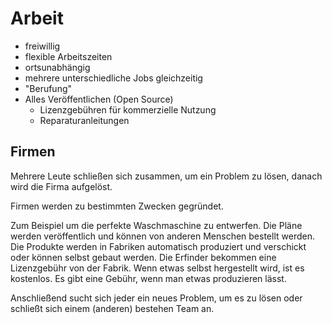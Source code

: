 # Arbeit

- freiwillig
- flexible Arbeitszeiten
- ortsunabhängig
- mehrere unterschiedliche Jobs gleichzeitig
- "Berufung"
- Alles Veröffentlichen (Open Source)
    + Lizenzgebühren für kommerzielle Nutzung
    + Reparaturanleitungen

## Firmen

Mehrere Leute schließen sich zusammen, um ein Problem zu lösen, danach wird die Firma aufgelöst. 

Firmen werden zu bestimmten Zwecken gegründet. 

Zum Beispiel um die perfekte Waschmaschine zu entwerfen. Die Pläne werden veröffentlich und können von anderen Menschen bestellt werden. Die Produkte werden in Fabriken automatisch produziert und verschickt oder können selbst gebaut werden. Die Erfinder bekommen eine Lizenzgebühr von der Fabrik. Wenn etwas selbst hergestellt wird, ist es kostenlos. Es gibt eine Gebühr, wenn man etwas produzieren lässt.

Anschließend sucht sich jeder ein neues Problem, um es zu lösen oder schließt sich einem (anderen) bestehen Team an.
